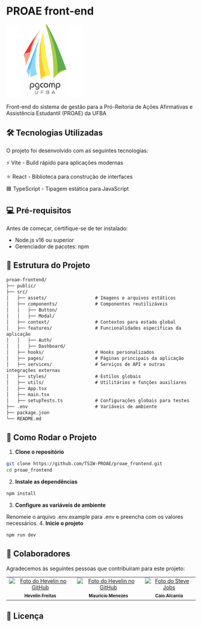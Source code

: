 # PROAE front-end

<img src="https://github.com/TSIW-PROAE/.github/raw/main/img/logo_pgcomp.png" alt="Logo pgcomp">

Front-end do sistema de gestão para a Pró-Reitoria de Ações Afirmativas e Assistência Estudantil (PROAE) da UFBA

## 🛠️ Tecnologias Utilizadas

O projeto foi desenvolvido com as seguintes tecnologias:

⚡ Vite - Build rápido para aplicações modernas

⚛️ React - Biblioteca para construção de interfaces

🟦 TypeScript - Tipagem estática para JavaScript


## 💻 Pré-requisitos

Antes de começar, certifique-se de ter instalado:

- Node.js v16 ou superior
- Gerenciador de pacotes: npm

## 📂 Estrutura do Projeto

```plaintext
proae-frontend/
├── public/
├── src/
│   ├── assets/                  # Imagens e arquivos estáticos
│   ├── components/              # Componentes reutilizáveis
│   │   ├── Button/
│   │   ├── Modal/
│   ├── context/                 # Contextos para estado global
│   ├── features/                # Funcionalidades específicas da aplicação
│   │   ├── Auth/
│   │   ├── Dashboard/
│   ├── hooks/                   # Hooks personalizados
│   ├── pages/                   # Páginas principais da aplicação
│   ├── services/                # Serviços de API e outras integrações externas
│   ├── styles/                  # Estilos globais
│   ├── utils/                   # Utilitários e funções auxiliares
│   ├── App.tsx
│   ├── main.tsx
│   ├── setupTests.ts            # Configurações globais para testes
├── .env                         # Variáveis de ambiente
├── package.json
└── README.md
```

## 🚀 Como Rodar o Projeto
1. **Clone o repositório**
```bash
git clone https://github.com/TSIW-PROAE/proae_frontend.git
cd proae_frontend
```
2. **Instale as dependências**
```bash
npm install
```
3. **Configure as variáveis de ambiente**

Renomeie o arquivo .env.example para .env e preencha com os valores necessários.
4. **Inicie o projeto**
```bash
npm run dev
```
## 🤝 Colaboradores

Agradecemos às seguintes pessoas que contribuíram para este projeto:

<table>
  <tr>
    <td align="center">
      <a href="#" title="defina o título do link">
        <img src="https://avatars.githubusercontent.com/u/55918680?v=4" width="100px;" alt="Foto do Hevelin no GitHub"/><br>
        <sub>
          <b>Hevelin Freitas</b>
        </sub>
      </a>
    </td>
    <td align="center">
      <a href="#" title="defina o título do link">
        <img src="https://avatars.githubusercontent.com/u/20570844?v=4" width="100px;" alt="Foto do Hevelin no GitHub"/><br>
        <sub>
          <b>Mauricio Menezes</b>
        </sub>
      </a>
    </td>
    <td align="center">
      <a href="#" title="defina o título do link">
        <img src="https://avatars.githubusercontent.com/u/101140937?v=4" width="100px;" alt="Foto do Steve Jobs"/><br>
        <sub>
          <b>Caio Alcarria</b>
        </sub>
      </a>
    </td>
  </tr>
</table>

## 📝 Licença

